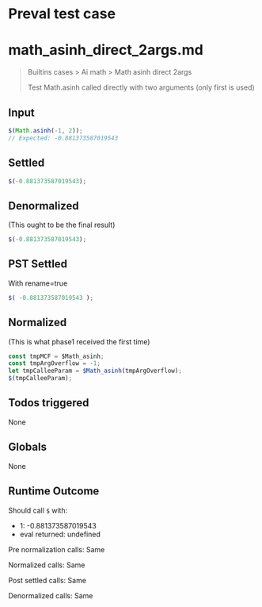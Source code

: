 # Preval test case

# math_asinh_direct_2args.md

> Builtins cases > Ai math > Math asinh direct 2args
>
> Test Math.asinh called directly with two arguments (only first is used)

## Input

`````js filename=intro
$(Math.asinh(-1, 2));
// Expected: -0.881373587019543
`````


## Settled


`````js filename=intro
$(-0.881373587019543);
`````


## Denormalized
(This ought to be the final result)

`````js filename=intro
$(-0.881373587019543);
`````


## PST Settled
With rename=true

`````js filename=intro
$( -0.881373587019543 );
`````


## Normalized
(This is what phase1 received the first time)

`````js filename=intro
const tmpMCF = $Math_asinh;
const tmpArgOverflow = -1;
let tmpCalleeParam = $Math_asinh(tmpArgOverflow);
$(tmpCalleeParam);
`````


## Todos triggered


None


## Globals


None


## Runtime Outcome


Should call `$` with:
 - 1: -0.881373587019543
 - eval returned: undefined

Pre normalization calls: Same

Normalized calls: Same

Post settled calls: Same

Denormalized calls: Same
